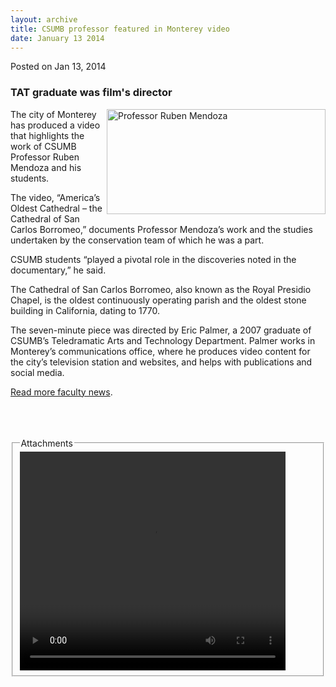 ```yaml
---
layout: archive
title: CSUMB professor featured in Monterey video
date: January 13 2014
---
```





<span class="date">Posted on Jan 13, 2014    </span>
<h3>TAT graduate was film&apos;s director</h3>
<p><img alt="Professor Ruben Mendoza" src="http://news.csumb.edu/sites/default/files/65/attachments/news/images/ruben_monterey_video_for_web.jpg" style="float:right; width:350px; height:168px">The city of
Monterey has produced a video that highlights the work of CSUMB
Professor Ruben Mendoza and his students.</img></p>
<p>The video, &#x201C;America&#x2019;s Oldest Cathedral &#x2013; the Cathedral of San
Carlos Borromeo,&#x201D; documents Professor Mendoza&#x2019;s work and the
studies undertaken by the conservation team of which he was a
part.</p>
<p>CSUMB students &#x201C;played a pivotal role in the discoveries noted
in the documentary,&#x201D; he said.</p>
<p>The Cathedral of San Carlos Borromeo, also known as the Royal
Presidio Chapel, is the oldest continuously operating parish and
the oldest stone building in California, dating to 1770.</p>
<p>The seven-minute piece was directed by Eric Palmer, a 2007
graduate of CSUMB&#x2019;s Teledramatic Arts and Technology Department.
Palmer works in Monterey&#x2019;s communications office, where he produces
video content for the city&#x2019;s television station and websites, and
helps with publications and social media.</p>
<p><a href="../../../2012/nov/25/faculty-highlights.html" rel="nofollow">Read more faculty news</a>.<br>
<br>
&#xA0;</br></br></p>
<fieldset class="fieldgroup group-attachments">
<legend>Attachments</legend>
<div class="field field-type-emvideo field-field-attach-video">
<div class="field-items">
<div class="field-item odd">
<div class="emvideo emvideo-video emvideo-youtube">
<div class="emfield-emvideo emfield-emvideo-youtube">
<div id="emvideo-youtube-flash-wrapper-1">
<!--<object type="application/x-shockwave-flash" height="350" width="425" data="http://www.youtube.com/v/jbf4oOxgtFY&amp;rel=0&amp;enablejsapi=1&amp;playerapiid=ytplayer&amp;fs=1" id="emvideo-youtube-flash-1">
          <param name="movie" value="http://www.youtube.com/v/jbf4oOxgtFY&amp;rel=0&amp;enablejsapi=1&amp;playerapiid=ytplayer&amp;fs=1" />
          <param name="allowScriptAccess" value="sameDomain"/>
          <param name="quality" value="best"/>
          <param name="allowFullScreen" value="true"/>
          <param name="bgcolor" value="#FFFFFF"/>
          <param name="scale" value="noScale"/>
          <param name="salign" value="TL"/>
          <param name="FlashVars" value="playerMode=embedded" />
          <param name="wmode" value="transparent" />
        </object>-->
<video controls="" width="425" height="350">
<source src="http://r18---sn-o097zne7.googlevideo.com/videoplayback?sver=3&amp;ip=198.189.249.65&amp;ipbits=0&amp;mm=31&amp;itag=18&amp;expire=1422338421&amp;mt=1422316728&amp;fexp=900718,907263,916104,923368,927622,929821,930676,936121,9406392,941004,943917,947225,948124,952302,952605,952901,955301,957103,957105,957201,959701&amp;sparams=dur,id,initcwndbps,ip,ipbits,itag,mm,ms,mv,pl,ratebypass,source,upn,expire&amp;upn=ZK0uijK-gZs&amp;pl=23&amp;id=o-ANURkCdtfuFvGMHHqFLRDX9MOdzz8FfoKzetQw7N44fo&amp;initcwndbps=4201250&amp;dur=420.072&amp;key=yt5&amp;signature=469BA94C6219BF87E499A3EC3B5F1E58566F702C.3A891CDA381ABC7C4F71DE0DD8C917E4DD78C61A&amp;ms=au&amp;mv=m&amp;source=youtube&amp;ratebypass=yes&amp;name=jbf4oOxgtFY" type="video/mp4"/></video></div>
</div>
</div>
</div>
</div>
</div>
</fieldset>





